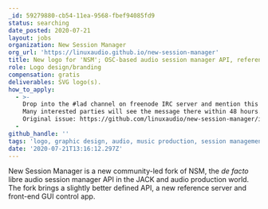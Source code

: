 ```yaml
---
_id: 59279880-cb54-11ea-9568-fbef94085fd9
status: searching
date_posted: 2020-07-21
layout: jobs
organization: New Session Manager
org_url: 'https://linuxaudio.github.io/new-session-manager'
title: New logo for 'NSM'; OSC-based audio session manager API, reference GUI app
role: Logo design/branding
compensation: gratis
deliverables: SVG logo(s).
how_to_apply:
  - >-
    Drop into the #lad channel on freenode IRC server and mention this request.
    Many interested parties will see the message there within 48 hours.
    Original issue: https://github.com/linuxaudio/new-session-manager/issues/52
  - 
github_handle: ''
tags: 'logo, graphic design, audio, music production, session management, api, osc, reference app, encapsulation, fork'
date: '2020-07-21T13:16:12.297Z'
---
```

New Session Manager is a new community-led fork of NSM, the *de facto* libre audio session manager API in the JACK and audio production world. The fork brings a slightly better defined API, a new reference server and front-end GUI control app.
